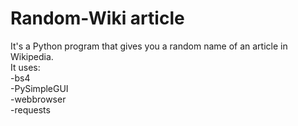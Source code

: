 # Random-Wiki article
It's a Python program that gives you a random name of an article in Wikipedia.  
It uses:  
-bs4  
-PySimpleGUI  
-webbrowser  
-requests
